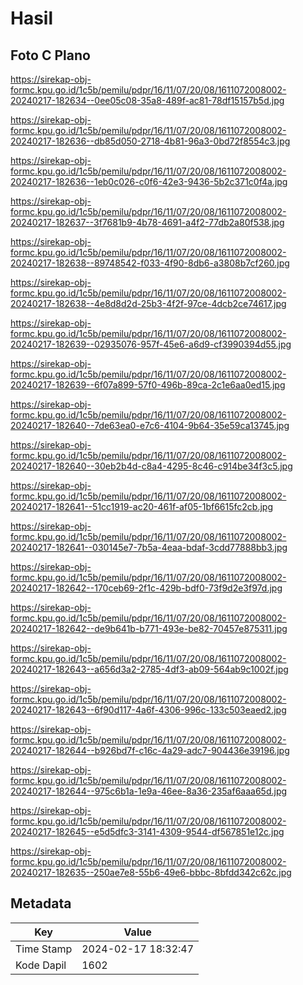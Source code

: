 # Hasil

## Foto C Plano

https://sirekap-obj-formc.kpu.go.id/1c5b/pemilu/pdpr/16/11/07/20/08/1611072008002-20240217-182634--0ee05c08-35a8-489f-ac81-78df15157b5d.jpg

https://sirekap-obj-formc.kpu.go.id/1c5b/pemilu/pdpr/16/11/07/20/08/1611072008002-20240217-182636--db85d050-2718-4b81-96a3-0bd72f8554c3.jpg

https://sirekap-obj-formc.kpu.go.id/1c5b/pemilu/pdpr/16/11/07/20/08/1611072008002-20240217-182636--1eb0c026-c0f6-42e3-9436-5b2c371c0f4a.jpg

https://sirekap-obj-formc.kpu.go.id/1c5b/pemilu/pdpr/16/11/07/20/08/1611072008002-20240217-182637--3f7681b9-4b78-4691-a4f2-77db2a80f538.jpg

https://sirekap-obj-formc.kpu.go.id/1c5b/pemilu/pdpr/16/11/07/20/08/1611072008002-20240217-182638--89748542-f033-4f90-8db6-a3808b7cf260.jpg

https://sirekap-obj-formc.kpu.go.id/1c5b/pemilu/pdpr/16/11/07/20/08/1611072008002-20240217-182638--4e8d8d2d-25b3-4f2f-97ce-4dcb2ce74617.jpg

https://sirekap-obj-formc.kpu.go.id/1c5b/pemilu/pdpr/16/11/07/20/08/1611072008002-20240217-182639--02935076-957f-45e6-a6d9-cf3990394d55.jpg

https://sirekap-obj-formc.kpu.go.id/1c5b/pemilu/pdpr/16/11/07/20/08/1611072008002-20240217-182639--6f07a899-57f0-496b-89ca-2c1e6aa0ed15.jpg

https://sirekap-obj-formc.kpu.go.id/1c5b/pemilu/pdpr/16/11/07/20/08/1611072008002-20240217-182640--7de63ea0-e7c6-4104-9b64-35e59ca13745.jpg

https://sirekap-obj-formc.kpu.go.id/1c5b/pemilu/pdpr/16/11/07/20/08/1611072008002-20240217-182640--30eb2b4d-c8a4-4295-8c46-c914be34f3c5.jpg

https://sirekap-obj-formc.kpu.go.id/1c5b/pemilu/pdpr/16/11/07/20/08/1611072008002-20240217-182641--51cc1919-ac20-461f-af05-1bf6615fc2cb.jpg

https://sirekap-obj-formc.kpu.go.id/1c5b/pemilu/pdpr/16/11/07/20/08/1611072008002-20240217-182641--030145e7-7b5a-4eaa-bdaf-3cdd77888bb3.jpg

https://sirekap-obj-formc.kpu.go.id/1c5b/pemilu/pdpr/16/11/07/20/08/1611072008002-20240217-182642--170ceb69-2f1c-429b-bdf0-73f9d2e3f97d.jpg

https://sirekap-obj-formc.kpu.go.id/1c5b/pemilu/pdpr/16/11/07/20/08/1611072008002-20240217-182642--de9b641b-b771-493e-be82-70457e875311.jpg

https://sirekap-obj-formc.kpu.go.id/1c5b/pemilu/pdpr/16/11/07/20/08/1611072008002-20240217-182643--a656d3a2-2785-4df3-ab09-564ab9c1002f.jpg

https://sirekap-obj-formc.kpu.go.id/1c5b/pemilu/pdpr/16/11/07/20/08/1611072008002-20240217-182643--6f90d117-4a6f-4306-996c-133c503eaed2.jpg

https://sirekap-obj-formc.kpu.go.id/1c5b/pemilu/pdpr/16/11/07/20/08/1611072008002-20240217-182644--b926bd7f-c16c-4a29-adc7-904436e39196.jpg

https://sirekap-obj-formc.kpu.go.id/1c5b/pemilu/pdpr/16/11/07/20/08/1611072008002-20240217-182644--975c6b1a-1e9a-46ee-8a36-235af6aaa65d.jpg

https://sirekap-obj-formc.kpu.go.id/1c5b/pemilu/pdpr/16/11/07/20/08/1611072008002-20240217-182645--e5d5dfc3-3141-4309-9544-df567851e12c.jpg

https://sirekap-obj-formc.kpu.go.id/1c5b/pemilu/pdpr/16/11/07/20/08/1611072008002-20240217-182635--250ae7e8-55b6-49e6-bbbc-8bfdd342c62c.jpg


## Metadata

| Key        | Value               |
| ---------- | ------------------- |
| Time Stamp | 2024-02-17 18:32:47 |
| Kode Dapil | 1602                |



